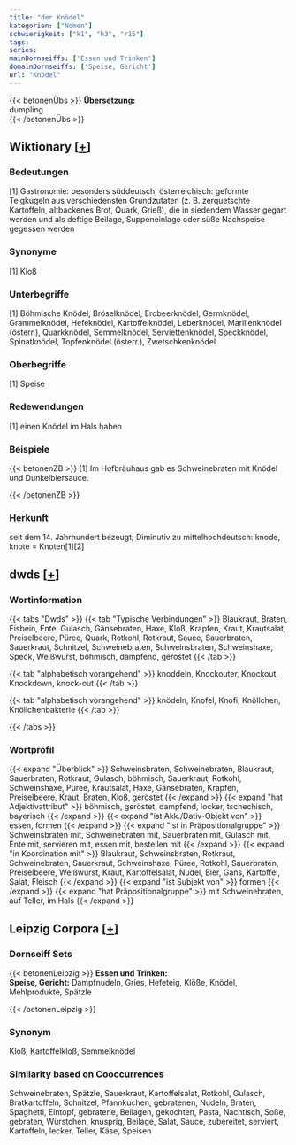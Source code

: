 ```yaml
---
title: "der Knödel"
kategorien: ["Nomen"]
schwierigkeit: ["k1", "h3", "r15"]
tags:
series:
mainDornseiffs: ['Essen und Trinken']
domainDornseiffs: ['Speise, Gericht']
url: "Knödel"
---
```


{{< betonenÜbs >}}
**Übersetzung:**  
dumpling  
{{< /betonenÜbs >}}

## Wiktionary [[+](https://de.wiktionary.org/wiki/Knödel)]

### Bedeutungen
[1] Gastronomie: besonders süddeutsch, österreichisch: geformte Teigkugeln aus verschiedensten Grundzutaten (z. B. zerquetschte Kartoffeln, altbackenes Brot, Quark, Grieß), die in siedendem Wasser gegart werden und als deftige Beilage, Suppeneinlage oder süße Nachspeise gegessen werden  

### Synonyme
[1] Kloß  

### Unterbegriffe
[1] Böhmische Knödel, Bröselknödel, Erdbeerknödel, Germknödel, Grammelknödel, Hefeknödel, Kartoffelknödel, Leberknödel, Marillenknödel (österr.),  Quarkknödel, Semmelknödel, Serviettenknödel, Speckknödel, Spinatknödel, Topfenknödel (österr.), Zwetschkenknödel  

### Oberbegriffe
[1] Speise  

### Redewendungen
[1] einen Knödel im Hals haben  

### Beispiele
{{< betonenZB >}}
[1] Im Hofbräuhaus gab es Schweinebraten mit Knödel und Dunkelbiersauce.  

{{< /betonenZB >}}
### Herkunft
seit dem 14. Jahrhundert bezeugt; Diminutiv zu mittelhochdeutsch: knode, knote = Knoten[1][2]  



## dwds [[+](https://www.dwds.de/wb/Knödel)]

### Wortinformation
{{< tabs "Dwds" >}}
{{< tab "Typische Verbindungen" >}}
Blaukraut, Braten, Eisbein, Ente, Gulasch, Gänsebraten, Haxe, Kloß, Krapfen, Kraut, Krautsalat, Preiselbeere, Püree, Quark, Rotkohl, Rotkraut, Sauce, Sauerbraten, Sauerkraut, Schnitzel, Schweinebraten, Schweinsbraten, Schweinshaxe, Speck, Weißwurst, böhmisch, dampfend, geröstet
{{< /tab >}}

{{< tab "alphabetisch vorangehend" >}}
knoddeln, Knockouter, Knockout, Knockdown, knock-out
{{< /tab >}}

{{< tab "alphabetisch vorangehend" >}}
knödeln, Knofel, Knofi, Knöllchen, Knöllchenbakterie
{{< /tab >}}

{{< /tabs >}}

### Wortprofil
{{< expand "Überblick" >}} Schweinsbraten, Schweinebraten, Blaukraut, Sauerbraten, Rotkraut, Gulasch, böhmisch, Sauerkraut, Rotkohl, Schweinshaxe, Püree, Krautsalat, Haxe, Gänsebraten, Krapfen, Preiselbeere, Kraut, Braten, Kloß, geröstet {{< /expand >}}
{{< expand "hat Adjektivattribut" >}} böhmisch, geröstet, dampfend, locker, tschechisch, bayerisch {{< /expand >}}
{{< expand "ist Akk./Dativ-Objekt von" >}} essen, formen {{< /expand >}}
{{< expand "ist in Präpositionalgruppe" >}} Schweinsbraten mit, Schweinebraten mit, Sauerbraten mit, Gulasch mit, Ente mit, servieren mit, essen mit, bestellen mit {{< /expand >}}
{{< expand "in Koordination mit" >}} Blaukraut, Schweinsbraten, Rotkraut, Schweinebraten, Sauerkraut, Schweinshaxe, Püree, Rotkohl, Sauerbraten, Preiselbeere, Weißwurst, Kraut, Kartoffelsalat, Nudel, Bier, Gans, Kartoffel, Salat, Fleisch {{< /expand >}}
{{< expand "ist Subjekt von" >}} formen {{< /expand >}}
{{< expand "hat Präpositionalgruppe" >}} mit Schweinebraten, auf Teller, im Hals {{< /expand >}}

## Leipzig Corpora [[+](https://corpora.uni-leipzig.de/en/res?word=Knödel&corpusId=deu_newscrawl-public_2018)]

### Dornseiff Sets
{{< betonenLeipzig >}}
**Essen und Trinken:**  
**Speise, Gericht:** Dampfnudeln, Gries, Hefeteig, Klöße, Knödel, Mehlprodukte, Spätzle  

{{< /betonenLeipzig >}}

### Synonym
Kloß, Kartoffelkloß, Semmelknödel


### Similarity based on Cooccurrences
Schweinebraten, Spätzle, Sauerkraut, Kartoffelsalat, Rotkohl, Gulasch, Bratkartoffeln, Schnitzel, Pfannkuchen, gebratenen, Nudeln, Braten, Spaghetti, Eintopf, gebratene, Beilagen, gekochten, Pasta, Nachtisch, Soße, gebraten, Würstchen, knusprig, Beilage, Salat, Sauce, zubereitet, serviert, Kartoffeln, lecker, Teller, Käse, Speisen

